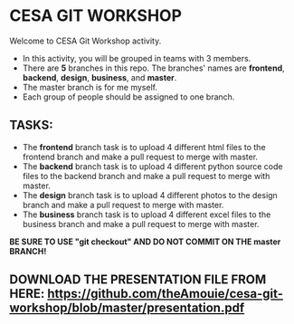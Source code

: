 # CESA GIT WORKSHOP
Welcome to CESA Git Workshop activity.

- In this activity, you will be grouped in teams with 3 members.
- There are **5** branches in this repo. The branches' names are **frontend**, **backend**, **design**, **business**, and **master**.
- The master branch is for me myself.
- Each group of people should be assigned to one branch.


## TASKS:
- The **frontend** branch task is to upload 4 different html files to the frontend branch and make a pull request to merge with master.
- The **backend** branch task is to upload 4 different python source code files to the backend branch and make a pull request to merge with master.
- The **design** branch task is to upload 4 different photos to the design branch and make a pull request to merge with master.
- The **business** branch task is to upload 4 different excel files to the business branch and make a pull request to merge with master.

**BE SURE TO USE "git checkout" AND DO NOT COMMIT ON THE master BRANCH!**

## DOWNLOAD THE PRESENTATION FILE FROM HERE: https://github.com/theAmouie/cesa-git-workshop/blob/master/presentation.pdf
